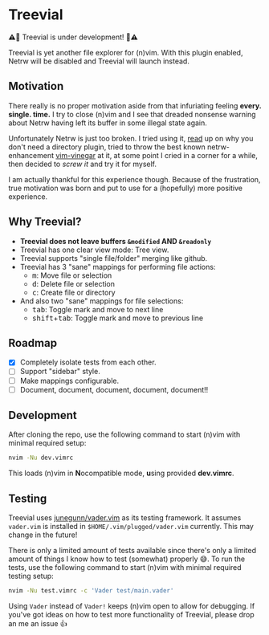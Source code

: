 # Treevial

:warning::construction: Treevial is under development! :construction::warning:

Treevial is yet another file explorer for (n)vim. With this plugin enabled,
Netrw will be disabled and Treevial will launch instead.

## Motivation

There really is no proper motivation aside from that infuriating feeling
**every. single. time.** I try to close (n)vim and I see that dreaded nonsense
warning about Netrw having left its buffer in some illegal state again.

Unfortunately Netrw is just too broken. I tried using it, [read](https://shapeshed.com/vim-netrw/)
up on why you don't need a directory plugin, tried to throw
the best known netrw-enhancement [vim-vinegar](https://github.com/tpope/vim-vinegar)
at it, at some point I cried in a corner for a while, then decided
to *screw it* and try it for myself.

I am actually thankful for this experience though. Because of the frustration, true
motivation was born and put to use for a (hopefully) more positive experience.

## Why Treevial?

- **Treevial does not leave buffers `&modified` AND `&readonly`**
- Treevial has one clear view mode: Tree view.
- Treevial supports "single file/folder" merging like github.
- Treevial has 3 "sane" mappings for performing file actions:
  - <kbd>m</kbd>: Move file or selection
  - <kbd>d</kbd>: Delete file or selection
  - <kbd>c</kbd>: Create file or directory
- And also two "sane" mappings for file selections:
  - <kbd>tab</kbd>: Toggle mark and move to next line
  - <kbd>shift</kbd>+<kbd>tab</kbd>: Toggle mark and move to previous line

## Roadmap

- [x] Completely isolate tests from each other.
- [ ] Support "sidebar" style.
- [ ] Make mappings configurable.
- [ ] Document, document, document, document, document!!

## Development

After cloning the repo, use the following command to start (n)vim with minimal required setup:

```sh
nvim -Nu dev.vimrc
```

This loads (n)vim in **N**ocompatible mode, **u**sing provided **dev.vimrc**.

## Testing

Treevial uses [junegunn/vader.vim](https://github.com/junegunn/vader.vim) as its testing framework.
It assumes `vader.vim` is installed in `$HOME/.vim/plugged/vader.vim` currently.
This may change in the future!

There is only a limited amount of tests available since there's only a limited
amount of things I know how to test (somewhat) properly :sweat_smile:. To run the tests,
use the following command to start (n)vim with minimal required testing setup:

```sh
nvim -Nu test.vimrc -c 'Vader test/main.vader'
```

Using `Vader` instead of `Vader!` keeps (n)vim open to allow for debugging.
If you've got ideas on how to test more functionality of Treevial, please drop
an me an issue :+1:
